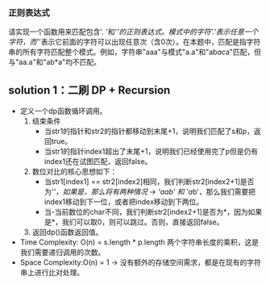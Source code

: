 ### 正则表达式
请实现一个函数用来匹配包含'. '和'*'的正则表达式。模式中的字符'.'表示任意一个字符，而'*'表示它前面的字符可以出现任意次（含0次）。在本题中，匹配是指字符串的所有字符匹配整个模式。例如，字符串"aaa"与模式"a.a"和"ab*ac*a"匹配，但与"aa.a"和"ab*a"均不匹配。

## solution 1：二刷 DP + Recursion
- 定义一个dp函数循环调用。
    1. 结束条件
        - 当str1的指针和str2的指针都移动到末尾+1，说明我们匹配了s和p，返回true。
        - 当str1的指针index1超出了末尾+1，说明我们已经使用完了p但是仍有index1还在试图匹配，返回false。
    2. 数位对比的核心思想如下：
        - 当str1[index1] == str2[index2]相同，我们判断str2[index2+1]是否为'*'，如果是，那么将有两种情况 -> 'aab' 和 'a*b'，那么我们需要把index1移动到下一位，或者把index移动到下两位。
        - 当-当前数位的char不同，我们判断str2[index2+1]是否为*，因为如果是*，我们可以取0，则可以跳过。否则，直接返回false。
    3. 返回dp()函数返回值。
- Time Complexity: O(n) = s.length * p.length 两个字符串长度的乘积，这是我们需要递归调用的次数。
- Space Complexity:O(n) = 1 -> 没有额外的存储空间需求，都是在现有的字符串上进行比对处理。